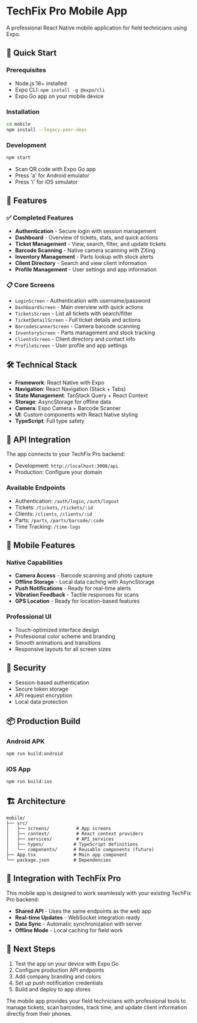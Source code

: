 # TechFix Pro Mobile App

A professional React Native mobile application for field technicians using Expo.

## 🚀 Quick Start

### Prerequisites
- Node.js 18+ installed
- Expo CLI: `npm install -g @expo/cli`
- Expo Go app on your mobile device

### Installation
```bash
cd mobile
npm install --legacy-peer-deps
```

### Development
```bash
npm start
```
- Scan QR code with Expo Go app
- Press 'a' for Android emulator
- Press 'i' for iOS simulator

## 📱 Features

### ✅ Completed Features
- **Authentication** - Secure login with session management
- **Dashboard** - Overview of tickets, stats, and quick actions
- **Ticket Management** - View, search, filter, and update tickets
- **Barcode Scanning** - Native camera scanning with ZXing
- **Inventory Management** - Parts lookup with stock alerts
- **Client Directory** - Search and view client information
- **Profile Management** - User settings and app information

### 📋 Core Screens
- `LoginScreen` - Authentication with username/password
- `DashboardScreen` - Main overview with quick actions
- `TicketsScreen` - List all tickets with search/filter
- `TicketDetailScreen` - Full ticket details and actions
- `BarcodeScannerScreen` - Camera barcode scanning
- `InventoryScreen` - Parts management and stock tracking
- `ClientsScreen` - Client directory and contact info
- `ProfileScreen` - User profile and app settings

## 🛠 Technical Stack

- **Framework**: React Native with Expo
- **Navigation**: React Navigation (Stack + Tabs)
- **State Management**: TanStack Query + React Context
- **Storage**: AsyncStorage for offline data
- **Camera**: Expo Camera + Barcode Scanner
- **UI**: Custom components with React Native styling
- **TypeScript**: Full type safety

## 🔧 API Integration

The app connects to your TechFix Pro backend:
- Development: `http://localhost:3000/api`
- Production: Configure your domain

### Available Endpoints
- Authentication: `/auth/login`, `/auth/logout`
- Tickets: `/tickets`, `/tickets/:id`
- Clients: `/clients`, `/clients/:id`  
- Parts: `/parts`, `/parts/barcode/:code`
- Time Tracking: `/time-logs`

## 📱 Mobile Features

### Native Capabilities
- **Camera Access** - Barcode scanning and photo capture
- **Offline Storage** - Local data caching with AsyncStorage
- **Push Notifications** - Ready for real-time alerts
- **Vibration Feedback** - Tactile responses for scans
- **GPS Location** - Ready for location-based features

### Professional UI
- Touch-optimized interface design
- Professional color scheme and branding
- Smooth animations and transitions
- Responsive layouts for all screen sizes

## 🔐 Security

- Session-based authentication
- Secure token storage
- API request encryption
- Local data protection

## 📦 Production Build

### Android APK
```bash
npm run build:android
```

### iOS App
```bash
npm run build:ios
```

## 🏗 Architecture

```
mobile/
├── src/
│   ├── screens/          # App screens
│   ├── context/          # React context providers
│   ├── services/         # API services
│   ├── types/           # TypeScript definitions
│   └── components/      # Reusable components (future)
├── App.tsx              # Main app component
└── package.json         # Dependencies
```

## 🔄 Integration with TechFix Pro

This mobile app is designed to work seamlessly with your existing TechFix Pro backend:

- **Shared API** - Uses the same endpoints as the web app
- **Real-time Updates** - WebSocket integration ready
- **Data Sync** - Automatic synchronization with server
- **Offline Mode** - Local caching for field work

## 🚀 Next Steps

1. Test the app on your device with Expo Go
2. Configure production API endpoints
3. Add company branding and colors
4. Set up push notification credentials
5. Build and deploy to app stores

The mobile app provides your field technicians with professional tools to manage tickets, scan barcodes, track time, and update client information directly from their phones.